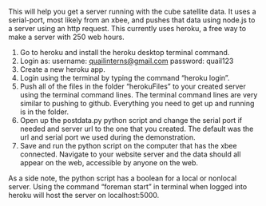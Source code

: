 This will help you get a server running with the cube satellite data. It uses a serial-port, most likely from an xbee, and pushes that data using node.js to a server using an http request. This currently uses heroku, a free way to make a server with 250 web hours. 

1. 	Go to heroku and install the heroku desktop terminal command.
2.	Login as:
username: quailinterns@gmail.com
password: quail123
3.	Create a new heroku app.
4.	Login using the terminal by typing the command “heroku login”. 
5.	Push all of the files in the folder “herokuFiles” to your created server using the terminal command lines. The terminal command lines are very similar to pushing to github. Everything you need to get up and running is in the folder.
6.	Open up the postdata.py python script and change the serial port if needed and server url to the one that you created. The default was the url and serial port we used during the demonstration. 
7.	Save and run the python script on the computer that has the xbee connected. Navigate to your website server and the data should all appear on the web, accessible by anyone on the web. 

As a side note, the python script has a boolean for a local or nonlocal server. Using the command “foreman start” in terminal when logged into heroku will host the server on localhost:5000. 